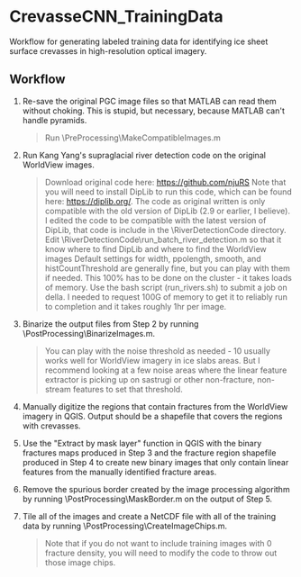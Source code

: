 # CrevasseCNN_TrainingData
Workflow for generating labeled training data for identifying ice sheet surface crevasses in high-resolution optical imagery. 

## Workflow

1. Re-save the original PGC image files so that MATLAB can read them without choking. This is stupid, but necessary, because MATLAB 
   can't handle pyramids.
	> Run \PreProcessing\MakeCompatibleImages.m

2. Run Kang Yang's supraglacial river detection code on the original WorldView images.
	> Download original code here: https://github.com/njuRS
	Note that you will need to install DipLib to run this code, which can be found here: https://diplib.org/. The code as 
	  original written is only compatible with the old version of DipLib (2.9 or earlier, I believe). I edited the code to 
	  be compatible with the latest version of DipLib, that code is include in the \RiverDetectionCode directory. 
	> Edit \RiverDetectionCode\run_batch_river_detection.m so that it know where to find DipLib and where to find the WorldView images
	> Default settings for width, ppolength, smooth, and histCountThreshold are generally fine, but you can play with them if needed.
	> This 100% has to be done on the cluster - it takes loads of memory. Use the bash script (run_rivers.sh) to submit a job on della.
	  I needed to request 100G of memory to get it to reliably run to completion and it takes roughly 1hr per image. 

3. Binarize the output files from Step 2 by running \PostProcessing\BinarizeImages.m.
	> You can play with the noise threshold as needed - 10 usually works well for WorldView imagery in ice slabs areas. But I 
	  recommend looking at a few noise areas where the linear feature extractor is picking up on sastrugi or other non-fracture,
	  non-stream features to set that threshold.

4. Manually digitize the regions that contain fractures from the WorldView imagery in QGIS. Output should be a shapefile that covers 
   the regions with crevasses. 
   
5. Use the "Extract by mask layer" function in QGIS with the binary fractures maps produced in Step 3 and the fracture region shapefile 
   produced in Step 4 to create new binary images that only contain linear features from the manually identified fracture areas.

6. Remove the spurious border created by the image processing algorithm by running \PostProcessing\MaskBorder.m on the output of Step 5.

7. Tile all of the images and create a NetCDF file with all of the training data by running \PostProcessing\CreateImageChips.m.
	> Note that if you do not want to include training images with 0 fracture density, you will need to modify the code to throw out those
	  image chips. 
